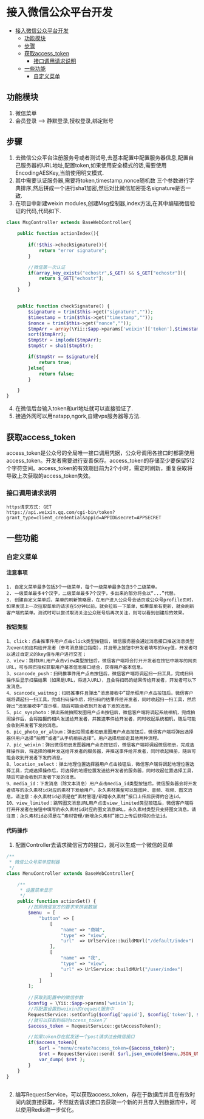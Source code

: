 # 接入微信公众平台开发
<!-- TOC -->

- [接入微信公众平台开发](#接入微信公众平台开发)
    - [功能模块](#功能模块)
    - [步骤](#步骤)
    - [获取access_token](#获取access_token)
        - [接口调用请求说明](#接口调用请求说明)
    - [一些功能](#一些功能)
        - [自定义菜单](#自定义菜单)

<!-- /TOC -->
## 功能模块
1. 微信菜单
2. 会员登录 --> 静默登录,授权登录,绑定账号

## 步骤
1. 去微信公众平台注册服务号或者测试号,去基本配置中配置服务器信息,配置自己服务器的URL地址,配置token,如果使用安全模式的话,需要使用EncodingAESKey,当前使用明文模式.
2. 其中需要认证服务器,需要将token,timestamp,nonce随机数 三个参数进行字典排序,然后拼成一个进行sha1加密,然后对比微信加密签名signature是否一致.
3. 在项目中新建weixin modules,创建Msg控制器,index方法,在其中编辑微信验证的代码,代码如下.
```php
class MsgController extends BaseWebController{
    
    public function actionIndex(){
        
        if(!$this->checkSignature()){
            return "error signature";
        }

        //微信第一次认证
        if(array_key_exists("echostr",$_GET) && $_GET["echostr"]){
            return $_GET["echostr"];
        }
    }


    public function checkSignature() {
        $signature = trim($this->get("signature",""));
        $timestamp = trim($this->get("timestamp",""));
        $nonce = trim($this->get("nonce",""));
        $tmpArr = array(\Yii::$app->params['weixin']['token'],$timestamp,$nonce);
        sort($tmpArr);
        $tmpStr = implode($tmpArr);
        $tmpStr = sha1($tmpStr);

        if($tmpStr == $signature){
            return true;
        }else{
            return false;
        }

    }
}

```
4. 在微信后台输入token和url地址就可以直接验证了.
5. 接通外网可以用natapp,ngork,自建vps服务器等方法.

## 获取access_token
access_token是公众号的全局唯一接口调用凭据，公众号调用各接口时都需使用access_token。开发者需要进行妥善保存。access_token的存储至少要保留512个字符空间。access_token的有效期目前为2个小时，需定时刷新，重复获取将导致上次获取的access_token失效。

### 接口调用请求说明
```
https请求方式: GET
https://api.weixin.qq.com/cgi-bin/token?grant_type=client_credential&appid=APPID&secret=APPSECRET
```

## 一些功能

### 自定义菜单
#### 注意事项
```
1. 自定义菜单最多包括3个一级菜单，每个一级菜单最多包含5个二级菜单。
2. 一级菜单最多4个汉字，二级菜单最多7个汉字，多出来的部分将会以“...”代替。
3. 创建自定义菜单后，菜单的刷新策略是，在用户进入公众号会话页或公众号profile页时，如果发现上一次拉取菜单的请求在5分钟以前，就会拉取一下菜单，如果菜单有更新，就会刷新客户端的菜单。测试时可以尝试取消关注公众账号后再次关注，则可以看到创建后的效果。
```

#### 按钮类型
```
1、click：点击推事件用户点击click类型按钮后，微信服务器会通过消息接口推送消息类型为event的结构给开发者（参考消息接口指南），并且带上按钮中开发者填写的key值，开发者可以通过自定义的key值与用户进行交互；
2、view：跳转URL用户点击view类型按钮后，微信客户端将会打开开发者在按钮中填写的网页URL，可与网页授权获取用户基本信息接口结合，获得用户基本信息。
3、scancode_push：扫码推事件用户点击按钮后，微信客户端将调起扫一扫工具，完成扫码操作后显示扫描结果（如果是URL，将进入URL），且会将扫码的结果传给开发者，开发者可以下发消息。
4、scancode_waitmsg：扫码推事件且弹出“消息接收中”提示框用户点击按钮后，微信客户端将调起扫一扫工具，完成扫码操作后，将扫码的结果传给开发者，同时收起扫一扫工具，然后弹出“消息接收中”提示框，随后可能会收到开发者下发的消息。
5、pic_sysphoto：弹出系统拍照发图用户点击按钮后，微信客户端将调起系统相机，完成拍照操作后，会将拍摄的相片发送给开发者，并推送事件给开发者，同时收起系统相机，随后可能会收到开发者下发的消息。
6、pic_photo_or_album：弹出拍照或者相册发图用户点击按钮后，微信客户端将弹出选择器供用户选择“拍照”或者“从手机相册选择”。用户选择后即走其他两种流程。
7、pic_weixin：弹出微信相册发图器用户点击按钮后，微信客户端将调起微信相册，完成选择操作后，将选择的相片发送给开发者的服务器，并推送事件给开发者，同时收起相册，随后可能会收到开发者下发的消息。
8、location_select：弹出地理位置选择器用户点击按钮后，微信客户端将调起地理位置选择工具，完成选择操作后，将选择的地理位置发送给开发者的服务器，同时收起位置选择工具，随后可能会收到开发者下发的消息。
9、media_id：下发消息（除文本消息）用户点击media_id类型按钮后，微信服务器会将开发者填写的永久素材id对应的素材下发给用户，永久素材类型可以是图片、音频、视频、图文消息。请注意：永久素材id必须是在“素材管理/新增永久素材”接口上传后获得的合法id。
10、view_limited：跳转图文消息URL用户点击view_limited类型按钮后，微信客户端将打开开发者在按钮中填写的永久素材id对应的图文消息URL，永久素材类型只支持图文消息。请注意：永久素材id必须是在“素材管理/新增永久素材”接口上传后获得的合法id。
```

#### 代码操作
1. 配置Controller去请求微信官方的接口，就可以生成一个微信的菜单
```php
/**
 * 微信公众号菜单控制器
 */
class MenuController extends BaseWebController{

	/**
	 * 设置菜单显示
	 */
    public function actionSet() {
		//按照微信官方的要求来拼装数据
        $menu  = [
			"button" => [
				[
					"name" => "商城",
					"type" => "view",
					"url"  => UrlService::buildMUrl("/default/index")
				],
				[
					"name" => "我",
					"type" => "view",
					"url" => UrlService::buildMUrl("/user/index")
				]
			]
        ];
		
		//获取到配置中的微信参数
		$config = \Yii::$app->params['weixin'];
		//将配置设置到weixin的request服务中
		RequestService::setConfig($config['appid'], $config['token'], $config['sk']);
		//就可以获取到临时access_token了
        $access_token = RequestService::getAccessToken();

		//如果token存在就发送一个post请求过去微信接口
        if($access_token){
            $url = "menu/create?access_token={$access_token}";
			$ret = RequestService::send( $url,json_encode($menu,JSON_UNESCAPED_UNICODE), 'POST' );
			var_dump( $ret );
        }
    }
}
 
```

2. 编写RequestService，可以获取access_token，存在于数据库并且在有效时间内就直接获取，不然就去请求接口去获取一个新的并且存入到数据库中，可以使用Redis进一步优化。
